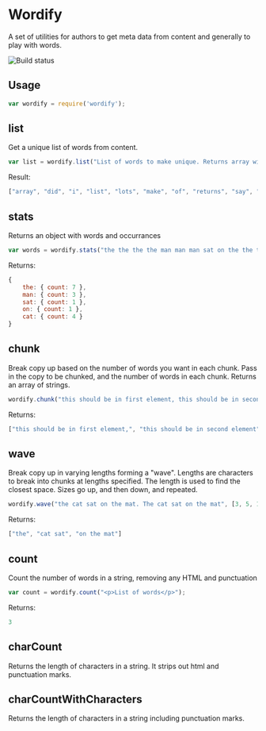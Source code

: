 # Wordify

A set of utilities for authors to get meta data from content and generally to play with words.

![Build status](https://api.travis-ci.org/roppa/wordify.svg?branch=master "Build status")

## Usage

```javascript
var wordify = require('wordify');
```

## list

Get a unique list of words from content. 

```javascript
var list = wordify.list("List of words to make unique. Returns array with lots of words. Did I say lots of words?");
```

Result:

```javascript
["array", "did", "i", "list", "lots", "make", "of", "returns", "say", "to", "unique", "with", "words" ]
```

## stats

Returns an object with words and occurrances

```javascript
var words = wordify.stats("the the the the man man man sat on the the the cat cat cat cat");
```

Returns:

```javascript
{
	the: { count: 7 }, 
	man: { count: 3 }, 
	sat: { count: 1 }, 
	on: { count: 1 }, 
	cat: { count: 4 }
}
```

## chunk

Break copy up based on the number of words you want in each chunk. Pass in the copy to be chunked, and the number of words in each chunk. Returns an array of strings. 

```javascript
wordify.chunk("this should be in first element, this should be in second element", 6)
```

Returns:

```javascript
["this should be in first element,", "this should be in second element"]
```
## wave

Break copy up in varying lengths forming a "wave". Lengths are characters to break into chunks at lengths specified. The length is used to find the closest space. Sizes go up, and then down, and repeated.

```javascript
wordify.wave("the cat sat on the mat. The cat sat on the mat", [3, 5, 10])
```
Returns:
```javascript
["the", "cat sat", "on the mat"]
```

## count

Count the number of words in a string, removing any HTML and punctuation

```javascript
var count = wordify.count("<p>List of words</p>");
```

Returns:

```javascript
3
```

## charCount

Returns the length of characters in a string. It strips out html and punctuation marks.

## charCountWithCharacters

Returns the length of characters in a string including punctuation marks.
